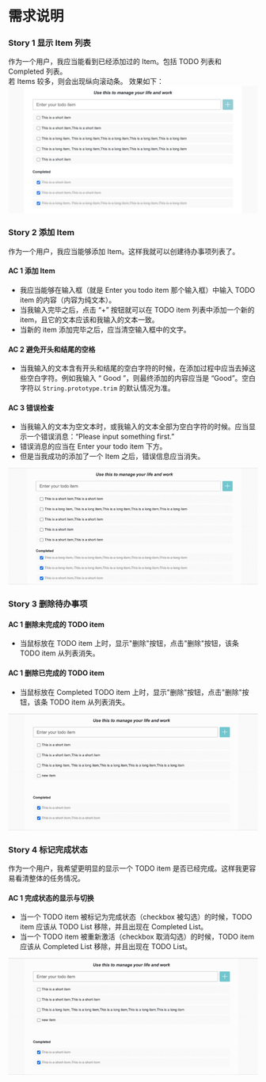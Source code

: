 # 需求说明

### Story 1 显示 Item 列表

作为一个用户，我应当能看到已经添加过的 Item。包括 TODO 列表和 Completed 列表。  
若 Items 较多，则会出现纵向滚动条。 效果如下：
![todo-list](document/list.jpg)

### Story 2 添加 Item

作为一个用户，我应当能够添加 Item。这样我就可以创建待办事项列表了。

#### AC 1 添加 Item

* 我应当能够在输入框（就是 Enter you todo item 那个输入框）中输入 TODO item 的内容（内容为纯文本）。
* 当我输入完毕之后，点击 “+” 按钮就可以在 TODO item 列表中添加一个新的 item，且它的文本应该和我输入的文本一致。
* 当新的 item 添加完毕之后，应当清空输入框中的文字。

#### AC 2 避免开头和结尾的空格

* 当我输入的文本含有开头和结尾的空白字符的时候，在添加过程中应当去掉这些空白字符。例如我输入 “  Good  ”，则最终添加的内容应当是 “Good”。空白字符以 `String.prototype.trim` 的默认情况为准。

#### AC 3 错误检查

* 当我输入的文本为空文本时，或我输入的文本全部为空白字符的时候。应当显示一个错误消息：“Please input something first.”
* 错误消息的应当在 Enter your todo item 下方。
* 但是当我成功的添加了一个 Item 之后，错误信息应当消失。

![add](document/add-task.gif)

### Story 3 删除待办事项

#### AC 1 删除未完成的 TODO item

* 当鼠标放在 TODO item 上时，显示"删除"按钮，点击"删除"按钮，该条 TODO item 从列表消失。

#### AC 1 删除已完成的 TODO item

* 当鼠标放在 Completed TODO item 上时，显示"删除"按钮，点击"删除"按钮，该条 TODO item 从列表消失。

![remove](document/remove.gif)


### Story 4 标记完成状态

作为一个用户，我希望更明显的显示一个 TODO item 是否已经完成。这样我更容易看清整体的任务情况。

#### AC 1 完成状态的显示与切换

* 当一个 TODO item 被标记为完成状态（checkbox 被勾选）的时候，TODO item 应该从 TODO List 移除，并且出现在 Completed List。
* 当一个 TODO item 被重新激活（checkbox 取消勾选）的时候，TODO item 应该从 Completed List 移除，并且出现在 TODO List。

![switch-checked](document/mark.gif)

